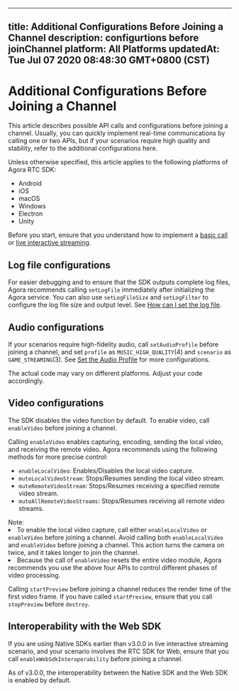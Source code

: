 
---
title: Additional Configurations Before Joining a Channel
description: configurtions before joinChannel
platform: All Platforms
updatedAt: Tue Jul 07 2020 08:48:30 GMT+0800 (CST)
---
# Additional Configurations Before Joining a Channel
This article describes possible API calls and configurations before joining a channel. Usually, you can quickly implement real-time communications by calling one or two APIs, but if your scenarios require high quality and stability, refer to the additional configurations here.

Unless otherwise specified, this article applies to the following platforms of Agora RTC SDK:

- Android
- iOS
- macOS
- Windows
- Electron
- Unity

<div class="alert note">Before you start, ensure that you understand how to implement a <a href="https://docs.agora.io/en/Video/start_call_android?platform=Android">basic call</a> or <a href="https://docs.agora.io/en/Interactive%20Broadcast/start_live_android?platform=Android">live interactive streaming</a>.</div>

## Log file configurations

For easier debugging and to ensure that the SDK outputs complete log files, Agora recommends calling `setLogFile` immediately after initializing the Agora service. You can also use `setLogFileSize` and `setLogFilter` to configure the log file size and output level. See [How can I set the log file](https://docs.agora.io/en/faqs/logfile).

## Audio configurations

If your scenarios require high-fidelity audio, call `setAudioProfile` before joining a channel, and set `profile` as `MUSIC_HIGH_QUALITY`(4) and `scenario` as `GAME_STREAMING`(3). See [Set the Audio Profile](../../en/Interactive%20Broadcast/audio_profile_android.md) for more configurations.

<div class="alert note">The actual code may vary on different platforms. Adjust your code accordingly.</div>

## Video configurations

The SDK disables the video function by default. To enable video, call `enableVideo` before joining a channel.

Calling `enableVideo` enables capturing, encoding, sending the local video, and receiving the remote video. Agora recommends using the following methods for more precise control:

- `enableLocalVideo`: Enables/Disables the local video capture.
- `muteLocalVideoStream`: Stops/Resumes sending the local video stream.
- `muteRemoteVideoStream`: Stops/Resumes receiving a specified remote video stream.
- `muteAllRemoteVideoStreams`: Stops/Resumes receiving all remote video streams.

<div class="alert note">Note:
	<li>To enable the local video capture, call either <code>enableLocalVideo</code> or <code>enableVideo</code> before joining a channel. Avoid calling both <code>enableLocalVideo</code> and <code>enableVideo</code> before joining a channel. This action turns the camera on twice, and it takes longer to join the channel.</li>
	<li>Because the call of <code>enableVideo</code> resets the entire video module, Agora recommends you use the above four APIs to control different phases of video processing.</li>
</div>

Calling `startPreview` before joining a channel reduces the render time of the first video frame. If you have called `startPreview`, ensure that you call `stopPreview` before `destroy`.

## Interoperability with the Web SDK

If you are using Native SDKs earlier than v3.0.0 in live interactive streaming scenario, and your scenario involves the RTC SDK for Web, ensure that you call `enableWebSdkInteroperability` before joining a channel.

<div class="alert info">As of v3.0.0, the interoperability between the Native SDK and the Web SDK is enabled by default.</div>
